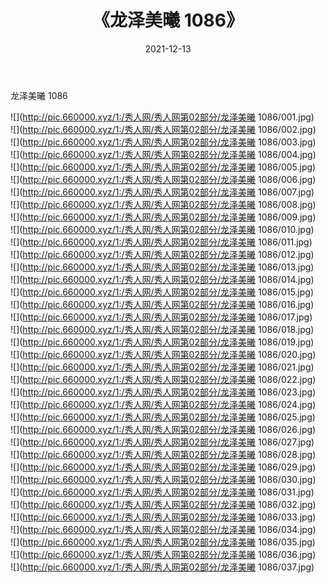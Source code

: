 ﻿---
layout: post
title:  《龙泽美曦 1086》
date:   2021-12-13
img: http://pic.660000.xyz/1:/秀人网/秀人网第02部分/龙泽美曦 1086/000.jpg
categories: [美女, 清纯, 唯美]
---

龙泽美曦 1086

  ![](http://pic.660000.xyz/1:/秀人网/秀人网第02部分/龙泽美曦 1086/001.jpg) <br> ![](http://pic.660000.xyz/1:/秀人网/秀人网第02部分/龙泽美曦 1086/002.jpg) <br> ![](http://pic.660000.xyz/1:/秀人网/秀人网第02部分/龙泽美曦 1086/003.jpg) <br> ![](http://pic.660000.xyz/1:/秀人网/秀人网第02部分/龙泽美曦 1086/004.jpg) <br> ![](http://pic.660000.xyz/1:/秀人网/秀人网第02部分/龙泽美曦 1086/005.jpg) <br> ![](http://pic.660000.xyz/1:/秀人网/秀人网第02部分/龙泽美曦 1086/006.jpg) <br> ![](http://pic.660000.xyz/1:/秀人网/秀人网第02部分/龙泽美曦 1086/007.jpg) <br> ![](http://pic.660000.xyz/1:/秀人网/秀人网第02部分/龙泽美曦 1086/008.jpg) <br> ![](http://pic.660000.xyz/1:/秀人网/秀人网第02部分/龙泽美曦 1086/009.jpg) <br> ![](http://pic.660000.xyz/1:/秀人网/秀人网第02部分/龙泽美曦 1086/010.jpg) <br> ![](http://pic.660000.xyz/1:/秀人网/秀人网第02部分/龙泽美曦 1086/011.jpg) <br> ![](http://pic.660000.xyz/1:/秀人网/秀人网第02部分/龙泽美曦 1086/012.jpg) <br> ![](http://pic.660000.xyz/1:/秀人网/秀人网第02部分/龙泽美曦 1086/013.jpg) <br> ![](http://pic.660000.xyz/1:/秀人网/秀人网第02部分/龙泽美曦 1086/014.jpg) <br> ![](http://pic.660000.xyz/1:/秀人网/秀人网第02部分/龙泽美曦 1086/015.jpg) <br> ![](http://pic.660000.xyz/1:/秀人网/秀人网第02部分/龙泽美曦 1086/016.jpg) <br> ![](http://pic.660000.xyz/1:/秀人网/秀人网第02部分/龙泽美曦 1086/017.jpg) <br> ![](http://pic.660000.xyz/1:/秀人网/秀人网第02部分/龙泽美曦 1086/018.jpg) <br> ![](http://pic.660000.xyz/1:/秀人网/秀人网第02部分/龙泽美曦 1086/019.jpg) <br> ![](http://pic.660000.xyz/1:/秀人网/秀人网第02部分/龙泽美曦 1086/020.jpg) <br> ![](http://pic.660000.xyz/1:/秀人网/秀人网第02部分/龙泽美曦 1086/021.jpg) <br> ![](http://pic.660000.xyz/1:/秀人网/秀人网第02部分/龙泽美曦 1086/022.jpg) <br> ![](http://pic.660000.xyz/1:/秀人网/秀人网第02部分/龙泽美曦 1086/023.jpg) <br> ![](http://pic.660000.xyz/1:/秀人网/秀人网第02部分/龙泽美曦 1086/024.jpg) <br> ![](http://pic.660000.xyz/1:/秀人网/秀人网第02部分/龙泽美曦 1086/025.jpg) <br> ![](http://pic.660000.xyz/1:/秀人网/秀人网第02部分/龙泽美曦 1086/026.jpg) <br> ![](http://pic.660000.xyz/1:/秀人网/秀人网第02部分/龙泽美曦 1086/027.jpg) <br> ![](http://pic.660000.xyz/1:/秀人网/秀人网第02部分/龙泽美曦 1086/028.jpg) <br> ![](http://pic.660000.xyz/1:/秀人网/秀人网第02部分/龙泽美曦 1086/029.jpg) <br> ![](http://pic.660000.xyz/1:/秀人网/秀人网第02部分/龙泽美曦 1086/030.jpg) <br> ![](http://pic.660000.xyz/1:/秀人网/秀人网第02部分/龙泽美曦 1086/031.jpg) <br> ![](http://pic.660000.xyz/1:/秀人网/秀人网第02部分/龙泽美曦 1086/032.jpg) <br> ![](http://pic.660000.xyz/1:/秀人网/秀人网第02部分/龙泽美曦 1086/033.jpg) <br> ![](http://pic.660000.xyz/1:/秀人网/秀人网第02部分/龙泽美曦 1086/034.jpg) <br> ![](http://pic.660000.xyz/1:/秀人网/秀人网第02部分/龙泽美曦 1086/035.jpg) <br> ![](http://pic.660000.xyz/1:/秀人网/秀人网第02部分/龙泽美曦 1086/036.jpg) <br> ![](http://pic.660000.xyz/1:/秀人网/秀人网第02部分/龙泽美曦 1086/037.jpg) <br>